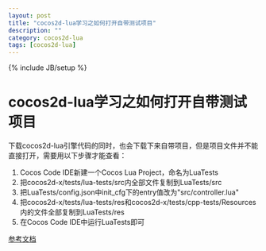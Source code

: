 ```yaml
---
layout: post
title: "cocos2d-lua学习之如何打开自带测试项目"
description: ""
category: cocos2d-lua
tags: [cocos2d-lua]
---
```

{% include JB/setup %}

cocos2d-lua学习之如何打开自带测试项目
=============================

下载cocos2d-lua引擎代码的同时，也会下载下来自带项目，但是项目文件并不能直接打开，需要用以下步骤才能查看：

 1. Cocos Code IDE新建一个Cocos Lua Project，命名为LuaTests
 2. 把cocos2d-x/tests/lua-tests/src内全部文件复制到LuaTests/src
 3. 把LuaTests/config.json中init_cfg下的entry值改为"src/controller.lua"
 4. 把cocos2d-x/tests/lua-tests/res和cocos2d-x/tests/cpp-tests/Resources内的文件全部复制到LuaTests/res
 5. 在Cocos Code IDE中运行LuaTests即可


[参考文档](http://segmentfault.com/a/1190000000629143)